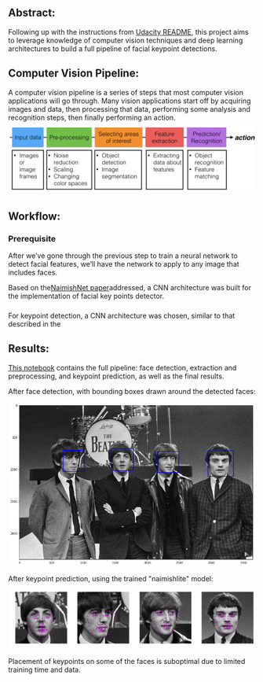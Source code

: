 ## Abstract:
Following up with the instructions from [Udacity README](README_Udacity.md), this project aims to leverage knowledge of computer vision techniques and deep learning architectures to build a full pipeline of facial keypoint detections.

## Computer Vision Pipeline:
A computer vision pipeline is a series of steps that most computer vision applications will go through. Many vision applications start off by acquiring images and data, then processing that data, performing some analysis and recognition steps, then finally performing an action.
![img](images/cv_pipeline.png)

## Workflow:

### Prerequisite
After we’ve gone through the previous step to train a neural network to detect facial features, we’ll have the network to apply to any image that includes faces.

Based on the[NaimishNet paper](https://github.com/jonathanyeh0723/Udacity-CVND-Projects/blob/master/Project%201:%20Facial%20Keypoint%20Detection/1710.00977.pdf)addressed, a CNN architecture was built for the implementation of facial key points detector.

###

For keypoint detection, a CNN architecture was chosen, similar to that described in the 

## Results:

[This notebook](https://github.com/jonathanyeh0723/Udacity-CVND-Projects/blob/master/Project%201:%20Facial%20Keypoint%20Detection/3.%20Facial%20Keypoint%20Detection%2C%20Complete%20Pipeline.ipynb) contains the full pipeline: face detection, extraction and preprocessing, and keypoint prediction, as well as the final results.

After face detection, with bounding boxes drawn around the detected faces:

![img](images/image_with_detections_beatles_1.png)

After keypoint prediction, using the trained "naimishlite" model:

![img](images/image_with_detections_beatles_2.png)

Placement of keypoints on some of the faces is suboptimal due to limited training time and data.

